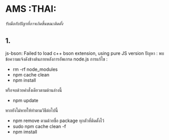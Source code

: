 # AMS :THAI:
###### รับมือกับปัญาที่อาจเกิดขึ้นขณะติดตั้ง


## 1.
js-bson: Failed to load c++ bson extension, using pure JS version
ปัญหา : พบข้อความแจ้งดังข้างต้นภายหลังการอัพเกรด node.js
การแก้ไข :

+ rm -rf node_modules
+ npm cache clean
+ npm install

หรือจบด้วยคำสั่งเดียวตามด้านล่างนี้

+ npm update

หากยังไม่หายให้ทำตามวิธีต่อไปนี้

+ npm remove ตามด้วยชื่อ package ทุกตัวที่ติดตั้งไว้
+ sudo npm cache clean -f
+ npm imstall
